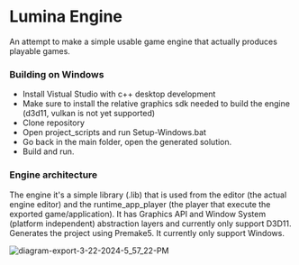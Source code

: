 # Lumina Engine

An attempt to make a simple usable game engine that actually produces playable games.

### Building on Windows
- Install Vistual Studio with c++ desktop development
- Make sure to install the relative graphics sdk needed to build the engine (d3d11, vulkan is not yet supported)
- Clone repository
- Open project_scripts and run Setup-Windows.bat
- Go back in the main folder, open the generated solution.
- Build and run.

### Engine architecture
The engine it's a simple library (.lib) that is used from the editor (the actual engine editor) and the runtime_app_player (the player that execute the exported game/application).
It has Graphics API and Window System (platform independent) abstraction layers and currently only support D3D11.
Generates the project using Premake5. It currently only support Windows.

![diagram-export-3-22-2024-5_57_22-PM](https://github.com/VanityEmptiness/Lumina/assets/85369525/4c74971f-3045-44d7-ab8d-9dbe9fa5100d)
